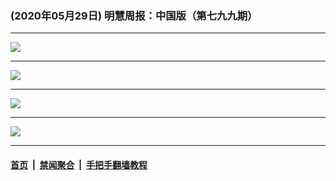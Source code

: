 ### (2020年05月29日) 明慧周报：中国版（第七九九期） 

---

<img src="http://qikan.minghui.org/mhqkpage/qikanimage/2020/05/28/mhzb_799_pdf-online1.png"/><hr/>
<img src="http://qikan.minghui.org/mhqkpage/qikanimage/2020/05/28/mhzb_799_pdf-online2.png"/><hr/>
<img src="http://qikan.minghui.org/mhqkpage/qikanimage/2020/05/28/mhzb_799_pdf-online3.png"/><hr/>
<img src="http://qikan.minghui.org/mhqkpage/qikanimage/2020/05/28/mhzb_799_pdf-online4.png"/><hr/>


#### [首页](../../../..) &nbsp;|&nbsp; [禁闻聚合](https://github.com/gfw-breaker/banned-news) &nbsp;|&nbsp; [手把手翻墙教程](https://github.com/gfw-breaker/guides) 